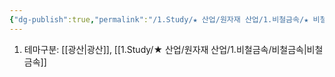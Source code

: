 ```yaml
---
{"dg-publish":true,"permalink":"/1.Study/★ 산업/원자재 산업/1.비철금속/★ 비철금속 & 귀금속/INFO_비철금속/산업용원자재/","created":"2024-11-20T21:02:28.601+09:00","updated":"2025-06-03T20:07:20.407+09:00"}
---
```



1. 테마구분: [[광산\|광산]], [[1.Study/★ 산업/원자재 산업/1.비철금속/비철금속\|비철금속]]
